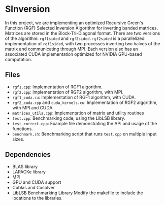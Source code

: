 # SInversion
In this project, we are implementing an optimized Recursive Green's Function (RGF) Selected Inversion Algorithm for inverting banded matrices. Matrices are stored in the Block-Tri-Diagonal format. There are two versions of the algorithm: ```rgf1sided``` and ```rgf2sided```. ```rgf2sided``` is a parallelized implementation of ```rgf1sided```, with two processes inverting two halves of the matrix and communicating through MPI. Each version also has an associated CUDA implementation optimized for NVIDIA GPU-based computation.

## Files
- ```rgf1.cpp```: Implementation of RGF1 algorithm.
- ```rgf2.cpp```: Implementation of RGF2 algorithm, with MPI.
- ```rgf1_cuda.cu```: Implementation of RGF1 algorithm, with CUDA.
- ```rgf2_cuda.cpp``` and ```cuda_kernels.cu```: Implementation of RGF2 algorithm, with MPI and CUDA.
- ```matrices_utils.cpp```: Implementation of matrix and utility routines
- ```test.cpp```: Benchmarking code, using the LibLSB library.
- ```test_correct.cpp```: Example file demonstrating the API and usage of the functions.
- ```benchmark.sh```: Benchmarking script that runs ```test.cpp``` on multiple input sizes.

## Dependencies
- BLAS library
- LAPACKe library 
- MPI
- GPU and CUDA support
- Cublas and Cusolver
- LibLSB Benchmarking Library
Modify the makefile to include the locations to the libraries.